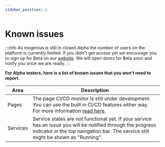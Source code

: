 ```yaml
---
sidebar_position: 4
---
```


# Known issues

:::info
As mogenius is still in closed Alpha the number of users on the platform is currently limited. If you didn't get access yet we encourage you to sign up for Beta on our [website](https://mogenius.com). We will open doors for Beta soon and notify you once we are ready.
:::

**For Alpha testers, here is a list of known issues that you won't need to report.**

|Area|Description|
|---|---|
|Pages| The page CI/CD monitor is still under development. You can use the built in CI/CD features either way. For more information [read here](../development/cicd-pipeline.md).|
|Services|Service states are not functional yet. If your service has an issue you will be notified through the progress indicator in the top navigation bar. The service still might be shown as "Running".|